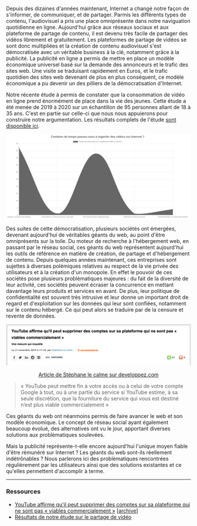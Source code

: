 Depuis des dizaines d'années maintenant, Internet a changé notre façon de s'informer, de communiquer, et de partager. Parmis les différents types de contenu, l'audiovisuel a pris une place omniprésente dans notre naviguation quotidienne en ligne. Aujourd'hui grâce aux réseaux sociaux et aux plateforme de partage de contenu, il est devenu très facile de partager des vidéos librement et gratuitement. Les plateformes de partage de vidéos se  sont donc multipliées et la création de contenu audiovisuel s'est démocratisée avec un véritable business à la clé, notamment grâce à la publicité. La publicité en ligne a permis de mettre en place un modèle économique universel basé sur la demande des annonceurs et le trafic des sites web. Une visite se traduisant rapidement en Euros, et le trafic quotidien des sites web devenant de plus en plus conséquent, ce modèle économique a pu devenir un des pilliers de la démocratisation d'Internet.

Notre récente étude à permis de constater que la consommation de vidéo en ligne prend énormément de place dans la vie des jeunes. Cette étude a été menée de 2019 à 2020 sur un échantillon de 95 personnes allant de 18 à 35 ans. C'est en partie sur celle-ci que nous nous appuierons pour construire notre argumentation. Les résultats complets de l'étude [sont disponible ici](https://github.com/sundowndev/livre-blanc-video/blob/master/data/responses.csv).

![](./assets/study_1.png)

Des suites de cette démocratisation, plusieurs sociétés ont émergées, devenant aujourd'hui de véritables géants du web, au point d'être omniprésents sur la toile. Du moteur de recherche à l'hébergement web, en passant par le réseau social, ces géants du web représentent aujourd'hui les outils de référence en matière de création, de partage et d'hébergement de contenu. Depuis quelques années maintenant, ces entreprises sont sujettes à diverses polémiques relatives au respect de la vie privée des utilisateurs et à la création d'un monopole. En effet le pouvoir de ces sociétés pose plusieurs problèmatiques majeures : du fait de la diversité de leur activité, ces sociétés peuvent écraser la concurrence en mettant davantage leurs produits et services en avant. De plus, leur politique de confidentialité est souvent très intrusive et leur donne un important droit de regard et d'exploitation sur les données qui leur sont confiées, notamment sur le contenu hébergé. Ce qui peut alors se traduire par de la censure et revente de données.

![](./assets/screenshot_1.png)
<div align="center">
    <a href="https://web.archive.org/web/20191112074907/https://www.developpez.com/actu/283999/YouTube-affirme-qu-il-peut-supprimer-des-comptes-sur-sa-plateforme-qui-ne-sont-pas-viables-commercialement-une-mesure-qui-inquiete/" target="_blank">Article de Stéphane le calme sur developpez.com</a>
</div>

>« YouTube peut mettre fin à votre accès ou à celui de votre compte Google à tout, ou à une partie du service si YouTube estime, à sa seule discrétion, que la fourniture du service qui vous est destiné n’est plus viable commercialement »

Ces géants du web ont néanmoins permis de faire avancer le web et son modèle économique. Le concept de réseau social ayant également beaucoup évolué, des alternatives ont vu le jour, apportant diverses solutions aux problèmatiques soulevées.

Mais la publicité représente-t-elle encore aujourd'hui l'unique moyen fiable d'être rémunéré sur Internet ? Les géants du web sont-ils réellement indétrônables ? Nous parlerons ici des problèmatiques rencontrées régulièrement par les utilisateurs ainsi que des solutions existantes et ce qu'elles permettent d'accomplir à terme.

----

### Ressources

- [YouTube affirme qu'il peut supprimer des comptes sur sa plateforme qui ne sont pas « viables commercialement »][1] [[archive][1_archive]]
- [Résultats de notre étude sur le partage de vidéo][2]

[1]:https://www.developpez.com/actu/283999/YouTube-affirme-qu-il-peut-supprimer-des-comptes-sur-sa-plateforme-qui-ne-sont-pas-viables-commercialement-une-mesure-qui-inquiete/
[1_archive]:https://web.archive.org/web/20191112074907/https://www.developpez.com/actu/283999/YouTube-affirme-qu-il-peut-supprimer-des-comptes-sur-sa-plateforme-qui-ne-sont-pas-viables-commercialement-une-mesure-qui-inquiete/
[2]: https://github.com/sundowndev/livre-blanc-video/blob/master/data/responses.csv